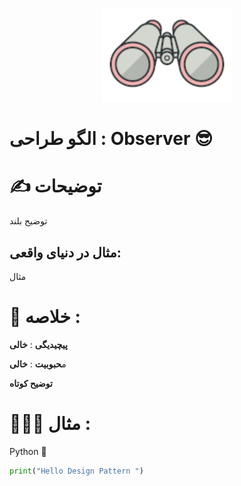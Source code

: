 <p align="center">
  <img src="https://github.com/mojtabapaso/Design-Pattern-Persian/blob/main/img/Behavioral/observer-mini.png" height="150px" />
</p>

# الگو طراحی :  Observer 😎 

# ✍️ توضیحات 
توضیح بلند

## مثال در دنیای واقعی:
مثال

 # 📝 خلاصه :
**پیچیدیگی** : **خالی** 

م**حبوبیت** : **خالی**

**توضیح کوتاه**

# 👨🏻‍💻 مثال  :
Python 🐍 


```python
print("Hello Design Pattern ")
```


